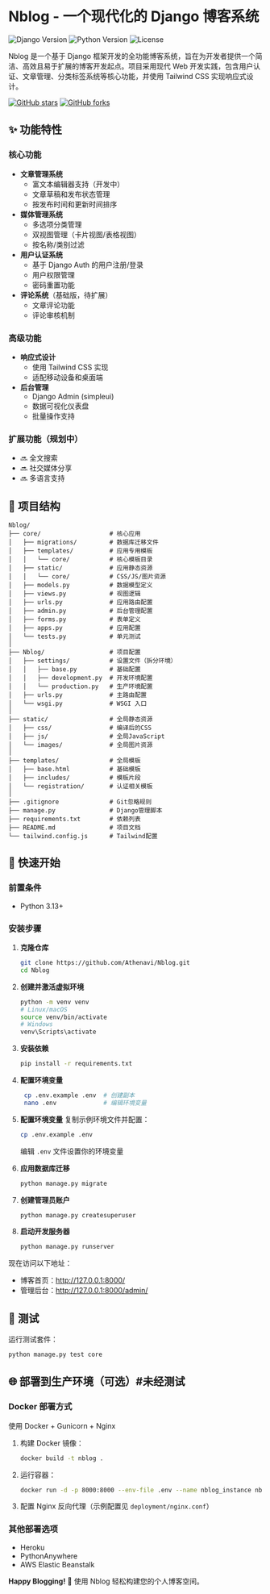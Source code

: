 # Nblog - 一个现代化的 Django 博客系统

![Django Version](https://img.shields.io/badge/django-5.2.1+-green)
![Python Version](https://img.shields.io/badge/python-3.13+-blue)
![License](https://img.shields.io/badge/license-MIT-lightgrey)

Nblog 是一个基于 Django 框架开发的全功能博客系统，旨在为开发者提供一个简洁、高效且易于扩展的博客开发起点。项目采用现代 Web 开发实践，包含用户认证、文章管理、分类标签系统等核心功能，并使用 Tailwind CSS 实现响应式设计。

[![GitHub stars](https://img.shields.io/github/stars/Athenavi/Nblog?style=social)](https://github.com/Athenavi/Nblog)
[![GitHub forks](https://img.shields.io/github/forks/Athenavi/Nblog?style=social)](https://github.com/Athenavi/Nblog/fork)

## ✨ 功能特性

### 核心功能
- **文章管理系统**
  - 富文本编辑器支持（开发中）
  - 文章草稿和发布状态管理
  - 按发布时间和更新时间排序
- **媒体管理系统**
  - 多选项分类管理
  - 双视图管理（卡片视图/表格视图）
  - 按名称/类别过滤
- **用户认证系统**
  - 基于 Django Auth 的用户注册/登录
  - 用户权限管理
  - 密码重置功能
- **评论系统**（基础版，待扩展）
  - 文章评论功能
  - 评论审核机制

### 高级功能
- **响应式设计**
  - 使用 Tailwind CSS 实现
  - 适配移动设备和桌面端
- **后台管理**
  - Django Admin (simpleui)
  - 数据可视化仪表盘
  - 批量操作支持

### 扩展功能（规划中）
- 🔜 全文搜索
- 🔜 社交媒体分享
- 🔜 多语言支持

## 📁 项目结构

```
Nblog/
├── core/                   # 核心应用
│   ├── migrations/         # 数据库迁移文件
│   ├── templates/          # 应用专用模板
│   │   └── core/           # 核心模板目录
│   ├── static/             # 应用静态资源
│   │   └── core/           # CSS/JS/图片资源
│   ├── models.py           # 数据模型定义
│   ├── views.py            # 视图逻辑
│   ├── urls.py             # 应用路由配置
│   ├── admin.py            # 后台管理配置
│   ├── forms.py            # 表单定义
│   ├── apps.py             # 应用配置
│   └── tests.py            # 单元测试
│
├── Nblog/                  # 项目配置
│   ├── settings/           # 设置文件（拆分环境）
│   │   ├── base.py         # 基础配置
│   │   ├── development.py  # 开发环境配置
│   │   └── production.py   # 生产环境配置
│   ├── urls.py             # 主路由配置
│   └── wsgi.py             # WSGI 入口
│
├── static/                 # 全局静态资源
│   ├── css/                # 编译后的CSS
│   ├── js/                 # 全局JavaScript
│   └── images/             # 全局图片资源
│
├── templates/              # 全局模板
│   ├── base.html           # 基础模板
│   ├── includes/           # 模板片段
│   └── registration/       # 认证相关模板
│
├── .gitignore              # Git忽略规则
├── manage.py               # Django管理脚本
├── requirements.txt        # 依赖列表
├── README.md               # 项目文档
└── tailwind.config.js      # Tailwind配置
```

## 🚀 快速开始

### 前置条件
- Python 3.13+

### 安装步骤

1. **克隆仓库**
   ```bash
   git clone https://github.com/Athenavi/Nblog.git
   cd Nblog
   ```

2. **创建并激活虚拟环境**
   ```bash
   python -m venv venv
   # Linux/macOS
   source venv/bin/activate
   # Windows
   venv\Scripts\activate
   ```

3. **安装依赖**
   ```bash
   pip install -r requirements.txt
   ```

4. **配置环境变量**
   ```bash
    cp .env.example .env  # 创建副本
    nano .env             # 编辑环境变量
   ```

5. **配置环境变量**
   复制示例环境文件并配置：
   ```bash
   cp .env.example .env
   ```
   编辑 `.env` 文件设置你的环境变量

6. **应用数据库迁移**
   ```bash
   python manage.py migrate
   ```

7. **创建管理员账户**
   ```bash
   python manage.py createsuperuser
   ```

8. **启动开发服务器**
   ```bash
   python manage.py runserver
   ```

现在访问以下地址：
- 博客首页：http://127.0.0.1:8000/
- 管理后台：http://127.0.0.1:8000/admin/

## 🧪 测试
运行测试套件：

```bash
python manage.py test core
```

## 🌐 部署到生产环境（可选）#未经测试

### Docker 部署方式
使用 Docker + Gunicorn + Nginx

1. 构建 Docker 镜像：
   ```bash
   docker build -t nblog .
   ```

2. 运行容器：
   ```bash
   docker run -d -p 8000:8000 --env-file .env --name nblog_instance nblog
   ```

3. 配置 Nginx 反向代理（示例配置见 `deployment/nginx.conf`）

### 其他部署选项
- Heroku
- PythonAnywhere
- AWS Elastic Beanstalk

**Happy Blogging!** 🎉 使用 Nblog 轻松构建您的个人博客空间。